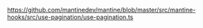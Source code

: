 https://github.com/mantinedev/mantine/blob/master/src/mantine-hooks/src/use-pagination/use-pagination.ts